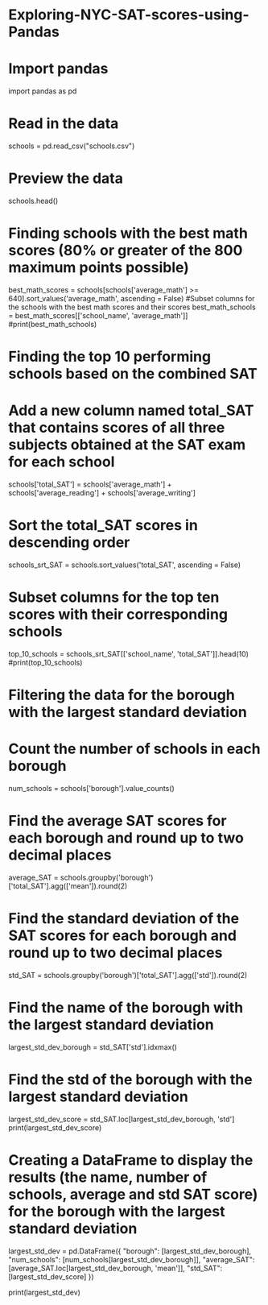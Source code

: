 # Exploring-NYC-SAT-scores-using-Pandas

# Import  pandas
import pandas as pd

# Read in the data
schools = pd.read_csv("schools.csv")

# Preview the data
schools.head()


# Finding schools with the best math scores (80% or greater of the 800 maximum points possible)
best_math_scores = schools[schools['average_math'] >= 640].sort_values('average_math', ascending = False)
#Subset columns for the schools with the best math scores and their scores
best_math_schools = best_math_scores[['school_name', 'average_math']]
#print(best_math_schools)



# Finding the top 10 performing schools based on the combined SAT 

# Add a new column named total_SAT that contains scores of all three subjects obtained at the SAT exam for each school
schools['total_SAT'] = schools['average_math'] + schools['average_reading'] + schools['average_writing']
                                                                                    
# Sort the total_SAT scores in descending order
schools_srt_SAT = schools.sort_values('total_SAT', ascending = False)
                                      
# Subset columns for the top ten scores with their corresponding schools
top_10_schools = schools_srt_SAT[['school_name', 'total_SAT']].head(10)
#print(top_10_schools)



# Filtering the data for the borough with the largest standard deviation
# Count the number of schools in each borough
num_schools = schools['borough'].value_counts()
                                      
# Find the average SAT scores for each borough and round up to two decimal places
average_SAT = schools.groupby('borough')['total_SAT'].agg(['mean']).round(2)
                                      
# Find the standard deviation of the SAT scores for each borough and round up to two decimal places
std_SAT = schools.groupby('borough')['total_SAT'].agg(['std']).round(2)
                                      
# Find the name of the borough with the largest standard deviation
largest_std_dev_borough = std_SAT['std'].idxmax()
                                      
# Find the std of the borough with the largest standard deviation
largest_std_dev_score = std_SAT.loc[largest_std_dev_borough, 'std']
print(largest_std_dev_score)



# Creating a DataFrame to display the results (the name, number of schools, average and std SAT score) for the borough with the largest standard deviation
largest_std_dev = pd.DataFrame({
    "borough": [largest_std_dev_borough],
    "num_schools": [num_schools[largest_std_dev_borough]],
    "average_SAT": [average_SAT.loc[largest_std_dev_borough, 'mean']],
    "std_SAT": [largest_std_dev_score]
})

print(largest_std_dev)
